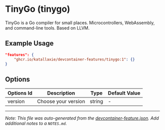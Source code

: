 
# TinyGo (tinygo)

TinyGo is a Go compiler for small places. Microcontrollers, WebAssembly, and command-line tools. Based on LLVM.

## Example Usage

```json
"features": {
    "ghcr.io/katallaxie/devcontainer-features/tinygo:1": {}
}
```

## Options

| Options Id | Description | Type | Default Value |
|-----|-----|-----|-----|
| version | Choose your version | string | - |



---

_Note: This file was auto-generated from the [devcontainer-feature.json](https://github.com/katallaxie/devcontainer-features/blob/main/src/tinygo/devcontainer-feature.json).  Add additional notes to a `NOTES.md`._
